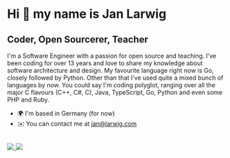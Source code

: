 # Hi 👋 my name is Jan Larwig
## Coder, Open Sourcerer, Teacher
I'm a Software Engineer with a passion for open source and teaching. I've been coding for over 13 years and love to share my knowledge about software architecture and design. My favourite language right now is Go, closely followed by Python. Other than that I've used quite a mixed bunch of languages by now. You could say I'm coding polyglot, ranging over all the major C flavours (C++, C#, C), Java, TypeScript, Go, Python and even some PHP and Ruby.

* 🌍  I'm based in Germany (for now)
* ✉️  You can contact me at [jan@larwig.com](mailto:jan@larwig.com)

<br>

<a href="https://github.com/anuraghazra/github-readme-stats">
  <picture>
    <source
      srcset="https://github-readme-stats.vercel.app/api?username=tuunit&custom_title=Jan%20Larwig&theme=dark&show_icons=true&card_width=450&icon_color=2596be&ring_color=2596be&disable_animations=true&include_all_commits=true&count_private=true&hide=stars" 
      media="(prefers-color-scheme: dark)" 
    />
        <source
      srcset="https://github-readme-stats.vercel.app/api?username=tuunit&custom_title=Jan%20Larwig&show_icons=true&card_width=450&icon_color=2596be&ring_color=2596be&disable_animations=true&include_all_commits=true&count_private=true&hide=stars" 
      media="(prefers-color-scheme: light), (prefers-color-scheme: no-preference)" 
    />
    <img src="https://github-readme-stats.vercel.app/api?username=tuunit&custom_title=Jan%20Larwig&show_icons=true&card_width=450&icon_color=2596be&ring_color=2596be&disable_animations=true&include_all_commits=true&count_private=true&hide=stars" />
  </picture>
  
  <picture>
    <source
      srcset="https://github-readme-stats.vercel.app/api/top-langs/?username=tuunit&theme=dark&card_width=300&langs_count=6&layout=compact&exclude_repo=dotfiles" 
      media="(prefers-color-scheme: dark)" 
    />
    <source
      srcset="https://github-readme-stats.vercel.app/api/top-langs/?username=tuunit&card_width=300&langs_count=6&layout=compact&exclude_repo=dotfiles" 
      media="(prefers-color-scheme: light), (prefers-color-scheme: no-preference)" 
    />
    <img src="https://github-readme-stats.vercel.app/api/top-langs/?username=tuunit&card_width=300&langs_count=6&layout=compact&exclude_repo=dotfiles" />
  </picture>
</a>

<!--
**tuunit/tuunit** is a ✨ _special_ ✨ repository because its `README.md` (this file) appears on your GitHub profile.

Here are some ideas to get you started:

- 🔭 I’m currently working on ...
- 🌱 I’m currently learning ...
- 👯 I’m looking to collaborate on ...
- 🤔 I’m looking for help with ...
- 💬 Ask me about ...
- 📫 How to reach me: ...
- 😄 Pronouns: ...
- ⚡ Fun fact: ...
-->
